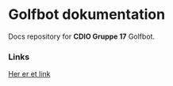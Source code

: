 # Golfbot dokumentation

Docs repository for **CDIO Gruppe 17** Golfbot.

### Links

[Her er et link](./ImageRecognition/JavaCV.md)
